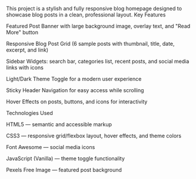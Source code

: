 This project is a stylish and fully responsive blog homepage designed to showcase blog posts in a clean, professional layout.
Key Features

Featured Post Banner with large background image, overlay text, and "Read More" button

Responsive Blog Post Grid (6 sample posts with thumbnail, title, date, excerpt, and link)

Sidebar Widgets: search bar, categories list, recent posts, and social media links with icons

Light/Dark Theme Toggle for a modern user experience

Sticky Header Navigation for easy access while scrolling

Hover Effects on posts, buttons, and icons for interactivity

Technologies Used

HTML5 — semantic and accessible markup

CSS3 — responsive grid/flexbox layout, hover effects, and theme colors

Font Awesome — social media icons

JavaScript (Vanilla) — theme toggle functionality

Pexels Free Image — featured post background
